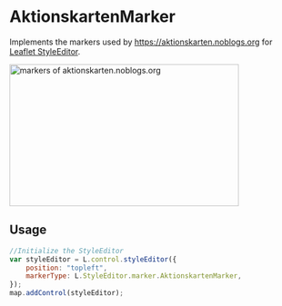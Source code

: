 AktionskartenMarker
===================

Implements the markers used by https://aktionskarten.noblogs.org for [Leaflet StyleEditor](https://github.com/dwilhelm89/Leaflet.StyleEditor).

<img width="403" height="250" src="https://aktionskarten.noblogs.org/files/2015/01/Symboltafel.png" alt="markers of aktionskarten.noblogs.org" title="markers with courtesy of https://aktionskarten.noblogs.org" />


Usage
-----

```javascript
//Initialize the StyleEditor
var styleEditor = L.control.styleEditor({
    position: "topleft",
    markerType: L.StyleEditor.marker.AktionskartenMarker,
});
map.addControl(styleEditor);
````
